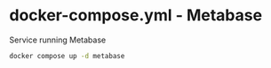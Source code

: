 # docker-compose.yml - Metabase

Service running Metabase

```bash
docker compose up -d metabase
```
